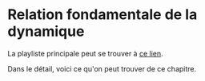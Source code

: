 # Relation fondamentale de la dynamique

La playliste principale peut se trouver à [ce lien](https://youtube.com/playlist?list=PLEABsk5Xlyk5JS5M6sUHtxZgVVxuVyxwA).

Dans le détail, voici ce qu'on peut trouver de ce chapitre.

